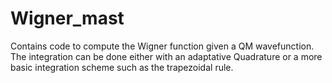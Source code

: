 # Wigner_mast
Contains code to compute the Wigner function given a QM wavefunction. The integration can be done either with an adaptative Quadrature or a more basic integration scheme such as the trapezoidal rule.

